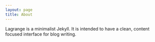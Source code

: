 ```yaml
---
layout: page
title: About
---
```

Lagrange is a minimalist Jekyll. It is intended to have a clean, content focused interface for blog writing.
